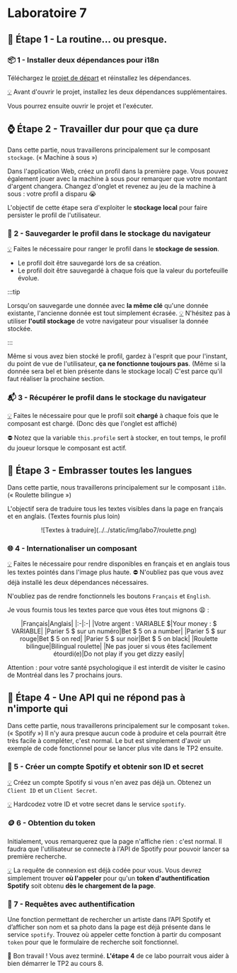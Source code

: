 # Laboratoire 7

## 🐌 Étape 1 - La routine... ou presque.

### 📦 1 - Installer deux dépendances pour i18n

Téléchargez le [projet de départ](../../static/files/labo7.zip) et réinstallez les dépendances.

[💡](/cours/rencontre4.1#étape-1----installer-deux-dépendances) Avant d'ouvrir le projet, installez les deux dépendances supplémentaires.

Vous pourrez ensuite ouvrir le projet et l'exécuter.

## ⌚ Étape 2 - Travailler dur pour que ça dure

Dans cette partie, nous travaillerons principalement sur le composant `stockage`. (« Machine à sous »)

Dans l'application Web, créez un profil dans la première page. Vous pouvez également jouer avec la machine à sous pour remarquer que votre montant d'argent changera. Changez d'onglet et revenez au jeu de la machine à sous : votre profil a disparu 😭

L'objectif de cette étape sera d'exploiter le **stockage local** pour faire persister le profil de l'utilisateur.

### 💾 2 - Sauvegarder le profil dans le stockage du navigateur

[💡](/cours/rencontre4.1#-sauvegarder-une-donnée-dun-autre-type-que-string) Faites le nécessaire pour ranger le profil dans le **stockage de session**. 

* Le profil doit être sauvegardé lors de sa création.
* Le profil doit être sauvegardé à chaque fois que la valeur du portefeuille évolue.

:::tip

Lorsqu'on sauvegarde une donnée avec **la même clé** qu'une donnée existante, l'ancienne donnée est tout simplement écrasée.
[💡](/cours/rencontre4.1#-vérifier-le-stockage-local-dans-le-navigateur) N'hésitez pas à utiliser **l'outil stockage** de votre navigateur pour visualiser la donnée stockée. 

:::

Même si vous avez bien stocké le profil, gardez à l'esprit que pour l'instant, du point de vue de l'utilisateur, **ça ne fonctionne toujours pas**. (Même si la donnée sera bel et bien présente dans le stockage local) C'est parce qu'il faut réaliser la prochaine section.

### 📬 3 - Récupérer le profil dans le stockage du navigateur

[💡](/cours/rencontre4.1#-récupérer-une-donnée-dun-autre-type-que-string) Faites le nécessaire pour que le profil soit **chargé** à chaque
fois que le composant est chargé. (Donc dès que l'onglet est affiché)

⛔ Notez que la variable `this.profile` sert à stocker, en tout temps, le profil du joueur lorsque le composant est actif.

## 👅 Étape 3 - Embrasser toutes les langues

Dans cette partie, nous travaillerons principalement sur le composant `i18n`. (« Roulette bilingue »)

L'objectif sera de traduire tous les textes visibles dans la page en français et en anglais. (Textes fournis plus loin)

<center>![Textes à traduire](../../static/img/labo7/roulette.png)</center>

### 🌐 4 - Internationaliser un composant

[💡](/cours/rencontre4.1#-internationalisation) Faites le nécessaire pour rendre disponibles en français et en anglais tous les textes pointés dans l'image plus haute. ⛔ N'oubliez pas que vous avez déjà installé les deux dépendances nécessaires.

N'oubliez pas de rendre fonctionnels les boutons `Français` et `English`.

Je vous fournis tous les textes parce que vous êtes tout mignons 😩 :

<center>
|Français|Anglais|
|:-|:-|
|Votre argent : VARIABLE $|Your money : $ VARIABLE|
|Parier 5 $ sur un numéro|Bet $ 5 on a number|
|Parier 5 $ sur rouge|Bet $ 5 on red|
|Parier 5 $ sur noir|Bet $ 5 on black|
|Roulette bilingue|Bilingual roulette|
|Ne pas jouer si vous êtes facilement étourdi(e)|Do not play if you get dizzy easily|
</center>

Attention : pour votre santé psychologique il est interdit de visiter le casino de Montréal dans les 7 prochains jours.

## 🛑 Étape 4 - Une API qui ne répond pas à n'importe qui

Dans cette partie, nous travaillerons principalement sur le composant `token`. (« Spotify ») Il n'y aura presque aucun code à produire et cela
pourrait être très facile à compléter, c'est normal. Le but est simplement d'avoir un exemple de code fonctionnel pour se lancer plus vite dans le TP2 ensuite.

### 🎵 5 - Créer un compte Spotify et obtenir son ID et secret

[💡](/cours/rencontre4.1#étape-1----créer-un-compte) Créez un compte Spotify si vous n'en avez pas déjà un. Obtenez un `Client ID` et un 
`Client Secret`.

[💡](/cours/rencontre4.1#étape-2---%EF%B8%8F%EF%B8%8F-hard-coder-le-client-id-et-le-client-secret) Hardcodez votre ID et votre secret dans le service `spotify`.

### 🪙 6 - Obtention du token

Initialement, vous remarquerez que la page n'affiche rien : c'est normal. Il faudra que l'utilisateur se connecte à l'API de Spotify pour
pouvoir lancer sa première recherche.

[💡](/cours/rencontre4.1#étape-3----utiliser-une-requête-de-connexion) La requête de connexion est déjà codée pour vous. Vous devrez simplement trouver **où l'appeler** pour qu'un **token d'authentification Spotify** soit obtenu **dès le chargement de la page**.

### 📶 7 - Requêtes avec authentification

Une fonction permettant de rechercher un artiste dans l’API Spotify et d’afficher son nom et sa photo dans la page est déjà présente dans le service `spotify`. Trouvez où appeler cette fonction à partir du composant `token` pour que le formulaire de recherche soit fonctionnel.

🥳 Bon travail ! Vous avez terminé. **L'étape 4** de ce labo pourrait vous aider à bien démarrer le TP2 au cours 8.